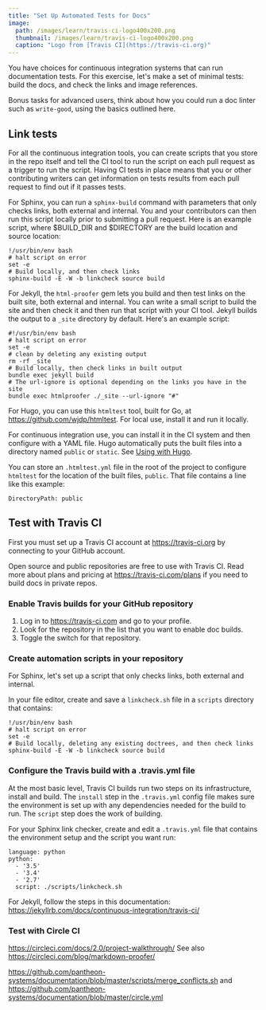 ```yaml
---
title: "Set Up Automated Tests for Docs"
image:
  path: /images/learn/travis-ci-logo400x200.png
  thumbnail: /images/learn/travis-ci-logo400x200.png
  caption: "Logo from [Travis CI](https://travis-ci.org)"
---
```


You have choices for continuous integration systems that can run documentation tests. For this exercise, let's make a set of minimal tests: build the docs, and check the links and image references.

Bonus tasks for advanced users, think about how you could run a doc linter such as `write-good`, using the basics outlined here.

## Link tests

For all the continuous integration tools, you can create scripts that you store in the repo itself and tell the CI tool to run the script on each pull request as a trigger to run the script. Having CI tests in place means that you or other contributing writers can get information on tests results from each pull request to find out if it passes tests.

For Sphinx, you can run a `sphinx-build` command with parameters that only checks links, both external and internal. You and your contributors can then run this script locally prior to submitting a pull request. Here is an example script, where $BUILD_DIR and $DIRECTORY are the build location and source location:

```
!/usr/bin/env bash
# halt script on error
set -e
# Build locally, and then check links
sphinx-build -E -W -b linkcheck source build
```

For Jekyll, the `html-proofer` gem lets you build and then test links on the built site, both external and internal. You can write a small script to build the site and then check it and then run that script with your CI tool. Jekyll builds the output to a `_site` directory by default. Here's an example script:

```
#!/usr/bin/env bash
# halt script on error
set -e
# clean by deleting any existing output
rm -rf _site
# Build locally, then check links in built output
bundle exec jekyll build
# The url-ignore is optional depending on the links you have in the site
bundle exec htmlproofer ./_site --url-ignore "#"
```

For Hugo, you can use this `htmltest` tool, built for Go, at https://github.com/wjdp/htmltest. For local use, install it and run it locally.

For continuous integration use, you can install it in the CI system and then configure with a YAML file. Hugo automatically puts the built files into a directory named `public` or `static`. See [Using with Hugo](https://github.com/wjdp/htmltest/wiki/Using-With-Hugo).

You can store an `.htmltest.yml` file in the root of the project to configure `htmltest` for the location of the built files, `public`. That file contains a line like this example:

```
DirectoryPath: public
```

## Test with Travis CI

 First you must set up a Travis CI account at https://travis-ci.org by connecting to your GitHub account.

 Open source and public repositories are free to use with Travis CI. Read more about plans and pricing at https://travis-ci.com/plans if you need to build docs in private repos.

### Enable Travis builds for your GitHub repository

 1. Log in to https://travis-ci.com and go to your profile.
 1. Look for the repository in the list that you want to enable doc builds.
 1. Toggle the switch for that repository.

### Create automation scripts in your repository

For Sphinx, let's set up a script that only checks links, both external and internal.

In your file editor, create and save a `linkcheck.sh` file in a `scripts` directory that contains:

```
!/usr/bin/env bash
# halt script on error
set -e
# Build locally, deleting any existing doctrees, and then check links
sphinx-build -E -W -b linkcheck source build
```

### Configure the Travis build with a .travis.yml file

At the most basic level, Travis CI builds run two steps on its infrastructure, install and build. The `install` step in the `.travis.yml` config file makes sure the environment is set up with any dependencies needed for the build to run. The `script` step does the work of building.

For your Sphinx link checker, create and edit a `.travis.yml` file that contains the environment setup and the script you want run:

```
language: python
python:
  - '3.5'
  - '3.4'
  - '2.7'
  script: ./scripts/linkcheck.sh
```

For Jekyll, follow the steps in this documentation:
 https://jekyllrb.com/docs/continuous-integration/travis-ci/



### Test with Circle CI

https://circleci.com/docs/2.0/project-walkthrough/ See also https://circleci.com/blog/markdown-proofer/


https://github.com/pantheon-systems/documentation/blob/master/scripts/merge_conflicts.sh
and
https://github.com/pantheon-systems/documentation/blob/master/circle.yml
